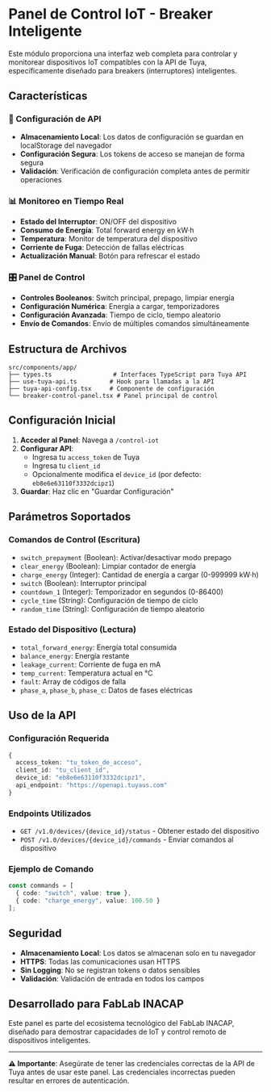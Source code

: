 # Panel de Control IoT - Breaker Inteligente

Este módulo proporciona una interfaz web completa para controlar y monitorear dispositivos IoT compatibles con la API de Tuya, específicamente diseñado para breakers (interruptores) inteligentes.

## Características

### 🔧 Configuración de API
- **Almacenamiento Local**: Los datos de configuración se guardan en localStorage del navegador
- **Configuración Segura**: Los tokens de acceso se manejan de forma segura
- **Validación**: Verificación de configuración completa antes de permitir operaciones

### 📊 Monitoreo en Tiempo Real
- **Estado del Interruptor**: ON/OFF del dispositivo
- **Consumo de Energía**: Total forward energy en kW·h
- **Temperatura**: Monitor de temperatura del dispositivo
- **Corriente de Fuga**: Detección de fallas eléctricas
- **Actualización Manual**: Botón para refrescar el estado

### 🎛️ Panel de Control
- **Controles Booleanos**: Switch principal, prepago, limpiar energía
- **Configuración Numérica**: Energía a cargar, temporizadores
- **Configuración Avanzada**: Tiempo de ciclo, tiempo aleatorio
- **Envío de Comandos**: Envío de múltiples comandos simultáneamente

## Estructura de Archivos

```
src/components/app/
├── types.ts                 # Interfaces TypeScript para Tuya API
├── use-tuya-api.ts         # Hook para llamadas a la API
├── tuya-api-config.tsx     # Componente de configuración
└── breaker-control-panel.tsx # Panel principal de control
```

## Configuración Inicial

1. **Acceder al Panel**: Navega a `/control-iot`
2. **Configurar API**: 
   - Ingresa tu `access_token` de Tuya
   - Ingresa tu `client_id`
   - Opcionalmente modifica el `device_id` (por defecto: `eb8e6e63110f3332dcipz1`)
3. **Guardar**: Haz clic en "Guardar Configuración"

## Parámetros Soportados

### Comandos de Control (Escritura)
- `switch_prepayment` (Boolean): Activar/desactivar modo prepago
- `clear_energy` (Boolean): Limpiar contador de energía
- `charge_energy` (Integer): Cantidad de energía a cargar (0-999999 kW·h)
- `switch` (Boolean): Interruptor principal
- `countdown_1` (Integer): Temporizador en segundos (0-86400)
- `cycle_time` (String): Configuración de tiempo de ciclo
- `random_time` (String): Configuración de tiempo aleatorio

### Estado del Dispositivo (Lectura)
- `total_forward_energy`: Energía total consumida
- `balance_energy`: Energía restante
- `leakage_current`: Corriente de fuga en mA
- `temp_current`: Temperatura actual en °C
- `fault`: Array de códigos de falla
- `phase_a`, `phase_b`, `phase_c`: Datos de fases eléctricas

## Uso de la API

### Configuración Requerida
```typescript
{
  access_token: "tu_token_de_acceso",
  client_id: "tu_client_id",
  device_id: "eb8e6e63110f3332dcipz1",
  api_endpoint: "https://openapi.tuyaus.com"
}
```

### Endpoints Utilizados
- `GET /v1.0/devices/{device_id}/status` - Obtener estado del dispositivo
- `POST /v1.0/devices/{device_id}/commands` - Enviar comandos al dispositivo

### Ejemplo de Comando
```typescript
const commands = [
  { code: "switch", value: true },
  { code: "charge_energy", value: 100.50 }
];
```

## Seguridad

- **Almacenamiento Local**: Los datos se almacenan solo en tu navegador
- **HTTPS**: Todas las comunicaciones usan HTTPS
- **Sin Logging**: No se registran tokens o datos sensibles
- **Validación**: Validación de entrada en todos los campos

## Desarrollado para FabLab INACAP

Este panel es parte del ecosistema tecnológico del FabLab INACAP, diseñado para demostrar capacidades de IoT y control remoto de dispositivos inteligentes.

---

**⚠️ Importante**: Asegúrate de tener las credenciales correctas de la API de Tuya antes de usar este panel. Las credenciales incorrectas pueden resultar en errores de autenticación.
